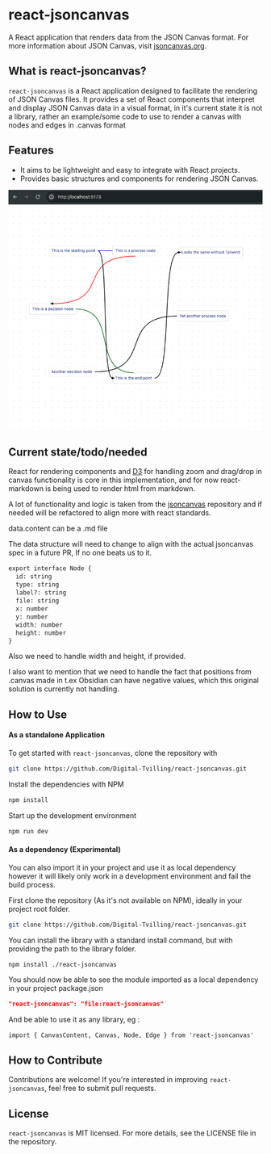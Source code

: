 # react-jsoncanvas

A React application that renders data from the JSON Canvas format. For more information about
JSON Canvas, visit [jsoncanvas.org](https://jsoncanvas.org).

## What is react-jsoncanvas?

`react-jsoncanvas` is a React application designed to facilitate the rendering of JSON Canvas files. It provides a set of React components that interpret and display JSON Canvas data in a visual format, in it's current state it is not a library, rather an example/some code to use to render a canvas with nodes and edges in .canvas format

## Features

- It aims to be lightweight and easy to integrate with React projects.
- Provides basic structures and components for rendering JSON Canvas.

![Screenshot of React json canvas](react-canvas.png)

## Current state/todo/needed

React for rendering components and [D3](https://d3js.org) for handling zoom and drag/drop in canvas functionality is core in this implementation, and for now react-markdown is being used to render html from markdown.

A lot of functionality and logic is taken from the [jsoncanvas](https://github.com/obsidianmd/jsoncanvas) repository and if needed will be refactored to align more with react standards.

data.content can be a .md file

The data structure will need to change to align with the actual jsoncanvas spec in a future PR, If no one beats us to it.

```
export interface Node {
  id: string
  type: string
  label?: string
  file: string
  x: number
  y: number
  width: number
  height: number
}
```

Also we need to handle width and height, if provided.

I also want to mention that we need to handle the fact that positions from .canvas made in t.ex Obsidian can have negative values, which this original solution is currently not handling.

## How to Use
#### As a standalone Application 

To get started with `react-jsoncanvas`, clone the repository with

```sh
git clone https://github.com/Digital-Tvilling/react-jsoncanvas.git
```

Install the dependencies with NPM

```sh
npm install
```

Start up the development environment

```sh
npm run dev
```

#### As a dependency (Experimental)
You can also import it in your project and use it as local dependency however it will likely only work in a development environment and fail the build process. 

First clone the repository (As it's not available on NPM), ideally in your project root folder.
```sh
git clone https://github.com/Digital-Tvilling/react-jsoncanvas.git
```

You can install the library with a standard install command, but with providing the path to the library folder.

```sh
npm install ./react-jsoncanvas
```

You should now be able to see the module imported as a local dependency in your project package.json 
```json
"react-jsoncanvas": "file:react-jsoncanvas"
```
And be able to use it as any library, eg :
```
import { CanvasContent, Canvas, Node, Edge } from 'react-jsoncanvas'
```

## How to Contribute

Contributions are welcome! If you're interested in improving `react-jsoncanvas`, feel free to submit pull requests.

## License

`react-jsoncanvas` is MIT licensed. For more details, see the LICENSE file in the repository.
